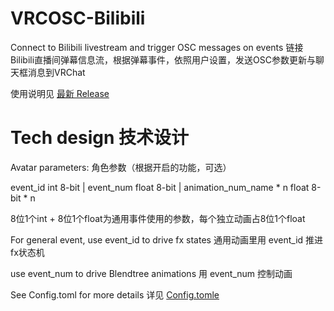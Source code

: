 # VRCOSC-Bilibili
Connect to Bilibili livestream and trigger OSC messages on events
链接Bilibili直播间弹幕信息流，根据弹幕事件，依照用户设置，发送OSC参数更新与聊天框消息到VRChat

使用说明见 [最新 Release](https://github.com/TZFC/VRCOSC-Bilibili/releases/latest)


# Tech design 技术设计

Avatar parameters: 角色参数（根据开启的功能，可选）

event_id int 8-bit | event_num float 8-bit | animation_num_name * n float 8-bit * n

8位1个int + 8位1个float为通用事件使用的参数，每个独立动画占8位1个float

For general event, use event_id to drive fx states 通用动画里用 event_id 推进fx状态机

use event_num to drive Blendtree animations 用 event_num 控制动画

See Config.toml for more details 详见 [Config.tomle](https://github.com/TZFC/VRCOSC-Bilibili/blob/main/Config.toml)

